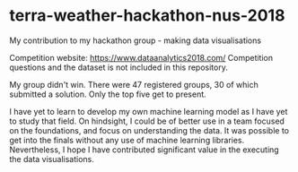 # terra-weather-hackathon-nus-2018
My contribution to my hackathon group - making data visualisations

Competition website: https://www.dataanalytics2018.com/
Competition questions and the dataset is not included in this repository. 

My group didn't win. There were 47 registered groups, 30 of which submitted a solution. Only the top five get to present.

I have yet to learn to develop my own machine learning model as I have yet to study that field.
On hindsight, I could be of better use in a team focused on the foundations, and focus on understanding the data. 
It was possible to get into the finals without any use of machine learning libraries.
Nevertheless, I hope I have contributed significant value in the executing the data visualisations.
